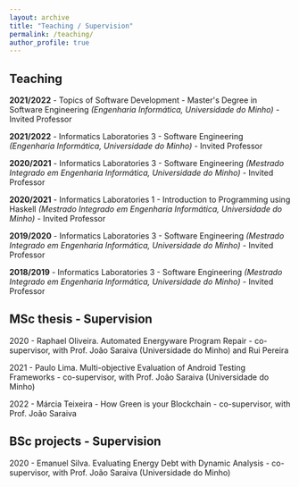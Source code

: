 ```yaml
---
layout: archive
title: "Teaching / Supervision"
permalink: /teaching/
author_profile: true
---
```


## Teaching

**2021/2022** - Topics of Software Development - Master's Degree in Software Engineering *(Engenharia Informática, Universidade do Minho)* - Invited Professor

**2021/2022** - Informatics Laboratories 3 - Software Engineering *(Engenharia Informática, Universidade do Minho)* - Invited Professor

**2020/2021** - Informatics Laboratories 3 - Software Engineering *(Mestrado Integrado em Engenharia Informática, Universidade do Minho)* - Invited Professor

**2020/2021** - Informatics Laboratories 1 - Introduction to Programming using Haskell *(Mestrado Integrado em Engenharia Informática, Universidade do Minho)* - Invited Professor

**2019/2020** - Informatics Laboratories 3 - Software Engineering *(Mestrado Integrado em Engenharia Informática, Universidade do Minho)* - Invited Professor

**2018/2019** - Informatics Laboratories 3 - Software Engineering *(Mestrado Integrado em Engenharia Informática, Universidade do Minho)* - Invited Professor


## MSc thesis - Supervision

2020 - Raphael Oliveira. Automated Energyware Program Repair - co-supervisor, with Prof. João Saraiva (Universidade do Minho) and Rui Pereira

2021 - Paulo Lima. Multi-objective Evaluation of Android Testing Frameworks - co-supervisor, with Prof. João Saraiva (Universidade do Minho)

2022 - Márcia Teixeira - How Green is your Blockchain - co-supervisor, with Prof. João Saraiva 


## BSc projects - Supervision

2020 - Emanuel Silva. Evaluating Energy Debt with Dynamic Analysis - co-supervisor, with Prof. João Saraiva (Universidade do Minho)
